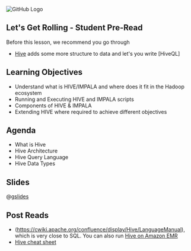 ![GitHub Logo](https://s3.ap-south-1.amazonaws.com/greyatom-social/logo.png)

## Let's Get Rolling - Student Pre-Read
Before this lesson, we recommend you go through
* [Hive](http://hive.apache.org/) adds some more structure to data and let's you write [HiveQL]

## Learning Objectives
* Understand what is HIVE/IMPALA and where does it fit in the Hadoop ecosystem
* Running and Executing HIVE and IMPALA scripts
* Components of HIVE & IMPALA
* Extending HIVE where required to achieve different objectives

## Agenda
* What is Hive
* Hive Architecture
* Hive Query Language
* Hive Data Types

## Slides
@[gslides](11fUV6sRhWSC07A4-ndT9u7BbtEQLfb2WO9Rtl_mzKdM)


## Post Reads
* (https://cwiki.apache.org/confluence/display/Hive/LanguageManual), which is very close to SQL. You can also run [Hive on Amazon EMR](http://docs.aws.amazon.com/ElasticMapReduce/latest/DeveloperGuide/emr-hive.html)
* [Hive cheat sheet](https://www.qubole.com/resources/hive-function-cheat-sheet/)
